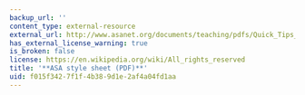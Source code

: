 ```yaml
---
backup_url: ''
content_type: external-resource
external_url: http://www.asanet.org/documents/teaching/pdfs/Quick_Tips_for_ASA_Style.pdf
has_external_license_warning: true
is_broken: false
license: https://en.wikipedia.org/wiki/All_rights_reserved
title: '**ASA style sheet (PDF)**'
uid: f015f342-7f1f-4b38-9d1e-2af4a04fd1aa
---
```

